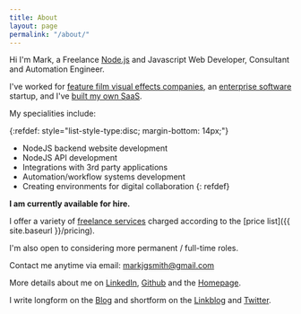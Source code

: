 ```yaml
---
title: About
layout: page
permalink: "/about/"
---
```


Hi I'm Mark, a Freelance [Node.js](https://en.wikipedia.org/wiki/Node.js) and Javascript Web Developer, Consultant and Automation Engineer. 

I've worked for [feature film visual effects companies](https://blog.markjgsmith.com/2020/11/24/what-its-like-working-in-tech-in-the-visual-effects-industry.html), an [enterprise software](https://www.signiant.com/company) startup, and I've [built my own SaaS](https://blog.markjgsmith.com/2020/11/26/looking-back-at-linkblogdotio.html).

My specialities include:

{:refdef: style="list-style-type:disc; margin-bottom: 14px;"}
- NodeJS backend website development
- NodeJS API development
- Integrations with 3rd party applications
- Automation/workflow systems development
- Creating environments for digital collaboration
{: refdef}

**I am currently available for hire.**

I offer a variety of [freelance services](https://blog.markjgsmith.com/2018/07/04/decription-of-my-freelance-nodejs-software-services.html) charged according to the [price list]({{ site.baseurl }}/pricing).

I'm also open to considering more permanent / full-time roles.

Contact me anytime via email: markjgsmith@gmail.com

More details about me on [LinkedIn](https://www.linkedin.com/in/markjgsmith), [Github](https://github.com/mjgs) and the [Homepage](https://markjgsmith.com).

I write longform on the [Blog](https://blog.markjgsmith.com) and shortform on the [Linkblog](https://links.markjgsmith.com) and [Twitter](https://twitter.com/markjgsmith).
